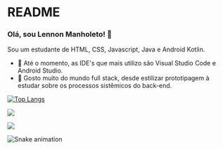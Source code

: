# README

### Olá, sou Lennon Manholeto! 👋
Sou um estudante de HTML, CSS, Javascript, Java e Android Kotlin.

- 🔭 Até o momento, as IDE's que mais utilizo são Visual Studio Code e Android Studio.
- 🌱 Gosto muito do mundo full stack, desde estilizar prototipagem à estudar sobre os processos sistêmicos do back-end.
 

[![Top Langs](https://github-readme-stats.vercel.app/api/top-langs/?username=Lennonmanholeto&layout=compact)](https://github.com/anuraghazra/github-readme-stats)

[<img src="https://img.icons8.com/ios-glyphs/40/000000/github.png" />](https://github.com/Lennonmanholeto)

[<img src="https://img.shields.io/badge/linkedin-%230077B5.svg?&style=for-the-badge&logo=linkedin&logoColor=white" />](https://www.linkedin.com/in/lennon-manholeto-72797a190/) 

![Snake animation](https://github.com/lennonmanholeto/lennonmanholeto/blob/output/github-contribution-grid-snake.svg)

